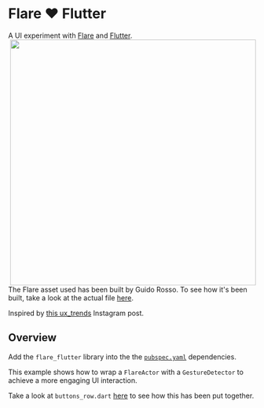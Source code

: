 # Flare ❤️ Flutter

A UI experiment with [Flare](https://www.2dimensions.com) and [Flutter](https://www.flutter.io).
<img align="right" height="500" src="https://i.imgur.com/k9wx8j3.gif">

The Flare asset used has been built by Guido Rosso. To see how it's been built, take a look at the actual file [here](https://www.2dimensions.com/a/pollux/files/flare/heart-simple).

Inspired by [this ux_trends](https://www.instagram.com/p/BravnFGBHs0/) Instagram post.

## Overview

Add the `flare_flutter` library into the the [`pubspec.yaml`](pubspec.yaml) dependencies.

This example shows how to wrap a `FlareActor` with a `GestureDetector` to achieve a more engaging UI interaction. <br/>

Take a look at `buttons_row.dart` [here](lib/buttons_row.dart#L41) to see how this has been put together.